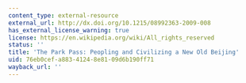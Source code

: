 ```yaml
---
content_type: external-resource
external_url: http://dx.doi.org/10.1215/08992363-2009-008
has_external_license_warning: true
license: https://en.wikipedia.org/wiki/All_rights_reserved
status: ''
title: 'The Park Pass: Peopling and Civilizing a New Old Beijing'
uid: 76eb0cef-a883-4124-8e81-09d6b190ff71
wayback_url: ''
---
```

